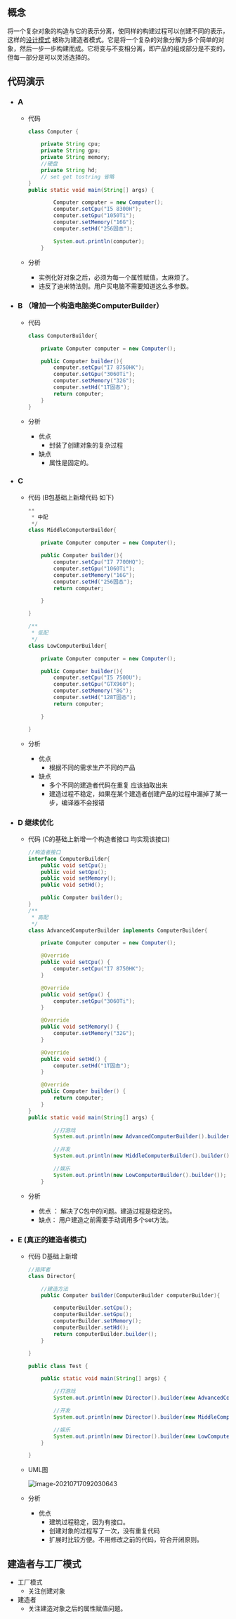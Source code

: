 ## 概念

​	将一个复杂对象的构造与它的表示分离，使同样的构建过程可以创建不同的表示，这样的[设计模式](http://c.biancheng.net/design_pattern/) 被称为建造者模式。它是将一个复杂的对象分解为多个简单的对象，然后一步一步构建而成。它将变与不变相分离，即产品的组成部分是不变的，但每一部分是可以灵活选择的。

## 代码演示

- ### A
  
  - 代码
  
    ```java
    class Computer {
    
        private String cpu;
        private String gpu;
        private String memory;
        //硬盘
        private String hd;
    	// set get tostring 省略
    }
    public static void main(String[] args) {
    
            Computer computer = new Computer();
            computer.setCpu("I5 8300H");
            computer.setGpu("1050Ti");
            computer.setMemory("16G");
            computer.setHd("256固态");
    
            System.out.println(computer);
        } 
    ```
  
  - 分析
    - 实例化好对象之后，必须为每一个属性赋值，太麻烦了。
    - 违反了迪米特法则。用户买电脑不需要知道这么多参数。
  
- ### B （增加一个构造电脑类ComputerBuilder）

  - 代码
  
    ```java
    class ComputerBuilder{
    
        private Computer computer = new Computer();
    
        public Computer builder(){
            computer.setCpu("I7 8750HK");
            computer.setGpu("3060Ti");
            computer.setMemory("32G");
            computer.setHd("1T固态");
            return computer;
        }
    }
    ```
  
  - 分析
  
    - 优点
      - 封装了创建对象的复杂过程
    - 缺点
      - 属性是固定的。
  
- ### C

  - 代码 (B包基础上新增代码 如下)

    ```java
    **
     * 中配
     */
    class MiddleComputerBuilder{
    
        private Computer computer = new Computer();
    
        public Computer builder(){
            computer.setCpu("I7 7700HQ");
            computer.setGpu("1060Ti");
            computer.setMemory("16G");
            computer.setHd("256固态");
            return computer;
    
        }
    
    }
    
    /**
     * 低配
     */
    class LowComputerBuilder{
    
        private Computer computer = new Computer();
    
        public Computer builder(){
            computer.setCpu("I5 7500U");
            computer.setGpu("GTX960");
            computer.setMemory("8G");
            computer.setHd("128T固态");
            return computer;
    
        }
    
    }
    ```

  - 分析

    - 优点
      - 根据不同的需求生产不同的产品
    - 缺点
      - 多个不同的建造者代码在重复	应该抽取出来
      - 建造过程不稳定，如果在某个建造者创建产品的过程中漏掉了某一步，编译器不会报错

- ### D 继续优化

  - 代码 (C的基础上新增一个构造者接口 均实现该接口)

    ```java
    //构造者接口
    interface ComputerBuilder{
        public void setCpu();
        public void setGpu();
        public void setMemory();
        public void setHd();
    
        public Computer builder();
    }
    /**
     * 高配
     */
    class AdvancedComputerBuilder implements ComputerBuilder{
    
        private Computer computer = new Computer();
    
        @Override
        public void setCpu() {
            computer.setCpu("I7 8750HK");
        }
    
        @Override
        public void setGpu() {
            computer.setGpu("3060Ti");
        }
    
        @Override
        public void setMemory() {
            computer.setMemory("32G");
        }
    
        @Override
        public void setHd() {
            computer.setHd("1T固态");
        }
    
        @Override
        public Computer builder() {
            return computer;
        }
    }
    public static void main(String[] args) {
    
            //打游戏
            System.out.println(new AdvancedComputerBuilder().builder());
    
            //开发
            System.out.println(new MiddleComputerBuilder().builder());
    
            //娱乐
            System.out.println(new LowComputerBuilder().builder());
        }
    ```

  - 分析

    - 优点 ： 解决了C包中的问题。建造过程是稳定的。
    - 缺点： 用户建造之前需要手动调用多个set方法。

- ### E (真正的建造者模式)

  - 代码 D基础上新增

    ```java
    //指挥者
    class Director{
    
        //建造方法
        public Computer builder(ComputerBuilder computerBuilder){
    
            computerBuilder.setCpu();
            computerBuilder.setGpu();
            computerBuilder.setMemory();
            computerBuilder.setHd();
            return computerBuilder.builder();
        }
    
    }
    
    public class Test {
    
        public static void main(String[] args) {
    
            //打游戏
            System.out.println(new Director().builder(new AdvancedComputerBuilder()));
    
            //开发
            System.out.println(new Director().builder(new MiddleComputerBuilder()));
    
            //娱乐
            System.out.println(new Director().builder(new LowComputerBuilder()));
        }
    
    }
    
    
    ```

  - UML图

    ![image-20210717092030643](https://gitee.com/ShaoxiongDu/imageBed/raw/master//images/image-20210717092030643.png)

  - 分析

    - 优点
      - 建筑过程稳定，因为有接口。
      - 创建对象的过程写了一次，没有重复代码
      - 扩展时比较方便。不用修改之前的代码，符合开闭原则。

## 建造者与工厂模式

- 工厂模式
  - 关注创建对象
- 建造者
  - 关注建造对象之后的属性赋值问题。



